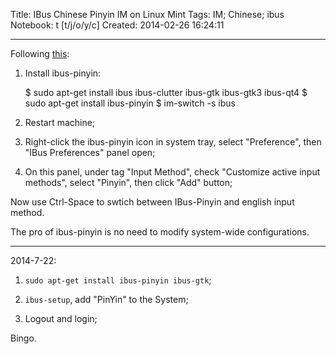 Title: IBus Chinese Pinyin IM on Linux Mint
Tags: IM; Chinese; ibus
Notebook: t [t/j/o/y/c]
Created: 2014-02-26 16:24:11

------

Following [this](http://code.google.com/p/ibus/wiki/PinYinUserGuideCN):

1. Install ibus-pinyin:

    $ sudo apt-get install ibus ibus-clutter ibus-gtk ibus-gtk3 ibus-qt4
    $ sudo apt-get install ibus-pinyin
    $ im-switch -s ibus

1. Restart machine;

1. Right-click the ibus-pinyin icon in system tray, select "Preference", then "IBus Preferences" panel open;

1. On this panel, under tag "Input Method", check "Customize active input methods", select "Pinyin", then click "Add" button;

Now use Ctrl-Space to swtich between IBus-Pinyin and english input method.

The pro of ibus-pinyin is no need to modify system-wide configurations.

-------

2014-7-22:

1. `sudo apt-get install ibus-pinyin ibus-gtk`;

1. `ibus-setup`, add "PinYin" to the System;

1. Logout and login;

Bingo.
